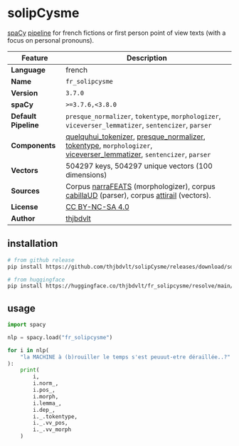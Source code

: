 solipCysme
==========

[spaCy](https://spacy.io/) [pipeline](https://spacy.io/usage/processing-pipelines) for french fictions or first person point of view texts (with a focus on personal pronouns).

| Feature | Description |
| --- | --- |
| **Language** | french |
| **Name** | `fr_solipcysme` |
| **Version** | `3.7.0` |
| **spaCy** | `>=3.7.6,<3.8.0` |
| **Default Pipeline** | `presque_normalizer`, `tokentype`, `morphologizer`, `viceverser_lemmatizer`, `sentencizer`, `parser` |
| **Components** | [quelquhui_tokenizer](https://github.com/thjbdvlt/quelquhui), [presque_normalizer](https://github.com/thjbdvlt/spacy-presque), [tokentype](https://github.com/thjbdvlt/spacy-tokentype), `morphologizer`, [viceverser_lemmatizer](https://github.com/thjbdvlt/spacy-viceverser), `sentencizer`, `parser` |
| **Vectors** | 504297 keys, 504297 unique vectors (100 dimensions) |
| **Sources** | Corpus [narraFEATS](https://github.com/thjbdvlt/corpus-narraFEATS) (morphologizer), corpus [cabillaUD](https://github.com/thjbdvlt/corpus-cabillaUD) (parser), corpus [attirail](https://github.com/thjbdvlt/corpus-attirail) (vectors). |
| **License** | [CC BY-NC-SA 4.0](https://creativecommons.org/licenses/by-nc-sa/4.0/deed.fr) |
| **Author** | [thjbdvlt](https://github.com/thjbdvlt) |

installation
------------

```bash
# from github release
pip install https://github.com/thjbdvlt/solipCysme/releases/download/solipCysme-v3.7.0/fr_solipcysme-3.7.0-py3-none-any.whl

# from huggingface
pip install https://huggingface.co/thjbdvlt/fr_solipcysme/resolve/main/fr_solipcysme-any-py3-none-any.whl
```

usage
-----

```python
import spacy

nlp = spacy.load("fr_solipcysme")

for i in nlp(
    "la MACHINE à (b)rouiller le temps s'est peuuut-etre déraillée..?"
):
    print(
        i, 
        i.norm_, 
        i.pos_, 
        i.morph, 
        i.lemma_, 
        i.dep_, 
        i._.tokentype,
        i._.vv_pos,
        i._.vv_morph
    )
```
